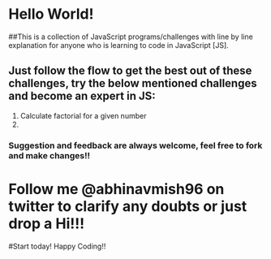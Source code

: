 # Hello World!

##This is a collection of JavaScript programs/challenges with line by line explanation for anyone who is learning to code in JavaScript [JS].

## Just follow the flow to get the best out of these challenges, try the below mentioned challenges and become an expert in JS:
1. Calculate factorial for a given number
2. 

### Suggestion and feedback are always welcome, feel free to fork and make changes!!

# Follow me @abhinavmish96 on twitter to clarify any doubts or just drop a Hi!!!

#Start today! Happy Coding!!